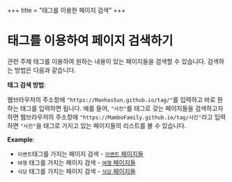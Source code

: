 +++
title = "태그를 이용한 페이지 검색"
+++

# 태그를 이용하여 페이지 검색하기

관련 주제 태그를 이용하여 원하는 내용이 있는 페이지들을 검색할 수 있습니다.
검색하는 방법은 다음과 같습니다.

**태그 검색 방법**:

웹브라우저의 주소창에 `"https://ManhosSun.github.io/tag/"`를 입력하고 바로 원하는 태그를 입력하면 됩니다.
예를 들어, `"사진"`를 태그로 갖는 페이지들을 검색하고자 하면 웹브라우저의 주소창에 `"https://MamboFamily.github.io/tag/사진"`라고 입력하면 `"사진"`을 태그로 가지고 있는 페이지들의 리스트를 볼 수 있습니다.

**Example**:

* `이벤트`태그를 가지는 페이지 검색 - [`이벤트` 페이지들](/tag/이벤트/)
* `여행` 태그를 가지는 페이지 검색 - [`여행` 페이지들](/tag/여행/)
* `식당` 태그를 가지는 페이지 검색 - [`식당` 페이지들](/tag/식당/)
